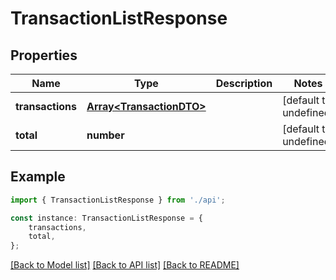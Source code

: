 # TransactionListResponse


## Properties

Name | Type | Description | Notes
------------ | ------------- | ------------- | -------------
**transactions** | [**Array&lt;TransactionDTO&gt;**](TransactionDTO.md) |  | [default to undefined]
**total** | **number** |  | [default to undefined]

## Example

```typescript
import { TransactionListResponse } from './api';

const instance: TransactionListResponse = {
    transactions,
    total,
};
```

[[Back to Model list]](../README.md#documentation-for-models) [[Back to API list]](../README.md#documentation-for-api-endpoints) [[Back to README]](../README.md)
